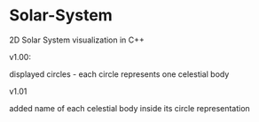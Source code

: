 # Solar-System
2D Solar System visualization in C++

v1.00:

displayed circles - each circle represents one celestial body

v1.01

added name of each celestial body inside its circle representation
